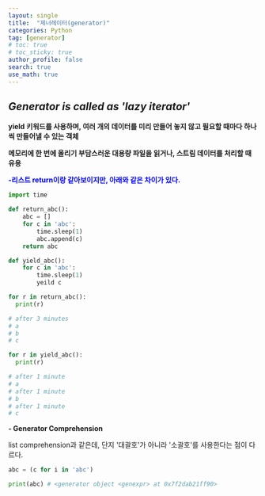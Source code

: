 ```yaml
---
layout: single  
title:  "제너레이터(generator)"
categories: Python
tag: [generator]
# toc: true
# toc_sticky: true
author_profile: false
search: true
use_math: true
---
```

## ***Generator is called as 'lazy iterator'***

**yield 키워드를 사용하며, 여러 개의 데이터를 미리 만들어 놓지 않고 필요할 때마다 하나씩 만들어낼 수 있는 객체**

**메모리에 한 번에 올리기 부담스러운 대용량 파일을 읽거나, 스트림 데이터를 처리할 때 유용**

<span style="color:blue">**-리스트 return이랑 같아보이지만, 아래와 같은 차이가 있다.**</span>

```python
import time 

def return_abc():
    abc = []
    for c in 'abc':
        time.sleep(1)
        abc.append(c)
    return abc

def yield_abc():
    for c in 'abc':
        time.sleep(1)
        yeild c
```

```python
for r in return_abc():
  print(r) 

# after 3 minutes
# a
# b
# c

for r in yield_abc():
  print(r)

# after 1 minute
# a
# after 1 minute
# b
# after 1 minute
# c
```

**- Generator Comprehension**

list comprehension과 같은데, 단지 '대괄호'가 아니라 '소괄호'를 사용한다는 점이 다르다.

```python
abc = (c for i in 'abc')

print(abc) # <generator object <genexpr> at 0x7f2dab21ff90>
```
<br/>